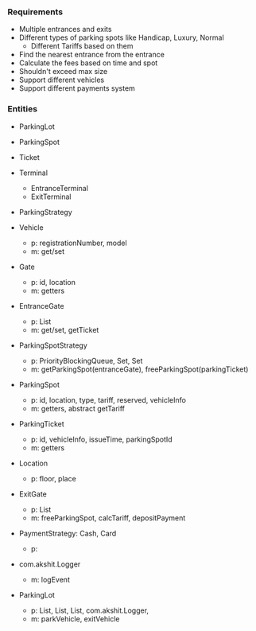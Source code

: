 ### Requirements
- Multiple entrances and exits
- Different types of parking spots like Handicap, Luxury, Normal
  - Different Tariffs based on them
- Find the nearest entrance from the entrance
- Calculate the fees based on time and spot
- Shouldn't exceed max size
- Support different vehicles
- Support different payments system

### Entities
- ParkingLot
- ParkingSpot
- Ticket
- Terminal
  - EntranceTerminal
  - ExitTerminal
- ParkingStrategy




- Vehicle
  - p: registrationNumber, model
  - m: get/set
- Gate
  - p: id, location
  - m: getters
- EntranceGate
  - p: List<ParkingSpot>
  - m: get/set, getTicket
- ParkingSpotStrategy
  - p: PriorityBlockingQueue<ParkingSpot>, Set<ParkingSpot>, Set<ParkingSpot>
  - m: getParkingSpot(entranceGate), freeParkingSpot(parkingTicket)
- ParkingSpot
  - p: id, location, type, tariff, reserved, vehicleInfo
  - m: getters, abstract getTariff
- ParkingTicket
  - p: id, vehicleInfo, issueTime, parkingSpotId
  - m: getters
- Location
  - p: floor, place
- ExitGate
  - p: List<ParkingSpot>
  - m: freeParkingSpot, calcTariff, depositPayment
- PaymentStrategy: Cash, Card
  - p: 
- com.akshit.Logger
  - m: logEvent
- ParkingLot
  - p: List<ParkingSpot>, List<EntranceGate>, List<ExitGate>, com.akshit.Logger,
  - m: parkVehicle, exitVehicle
